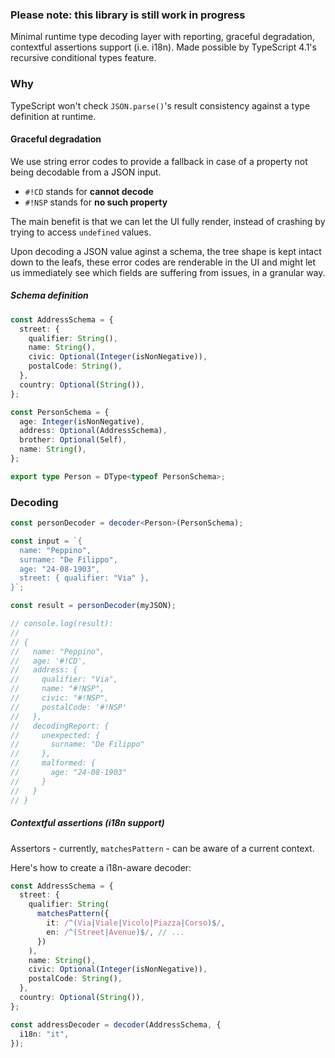 ### Please note: this library is still work in progress

Minimal runtime type decoding layer with reporting, graceful degradation, contextful assertions support (i.e. i18n). Made possible by TypeScript 4.1's recursive conditional types feature.

### Why

TypeScript won't check `JSON.parse()`'s result consistency against a type definition at runtime.

#### Graceful degradation

We use string error codes to provide a fallback in case of a property not being decodable from a JSON input.

- `#!CD` stands for **cannot decode**
- `#!NSP` stands for **no such property**

The main benefit is that we can let the UI fully render, instead of crashing by trying to access `undefined` values.

Upon decoding a JSON value aginst a schema, the tree shape is kept intact down to the leafs, these error codes are renderable in the UI and might let us immediately see which fields are suffering from issues, in a granular way.

##### Schema definition

```ts
const AddressSchema = {
  street: {
    qualifier: String(),
    name: String(),
    civic: Optional(Integer(isNonNegative)),
    postalCode: String(),
  },
  country: Optional(String()),
};

const PersonSchema = {
  age: Integer(isNonNegative),
  address: Optional(AddressSchema),
  brother: Optional(Self),
  name: String(),
};

export type Person = DType<typeof PersonSchema>;
```
### Decoding

```ts
const personDecoder = decoder<Person>(PersonSchema);

const input = `{
  name: "Peppino",
  surname: "De Filippo",
  age: "24-08-1903",
  street: { qualifier: "Via" },
}`;

const result = personDecoder(myJSON);

// console.log(result):
//
// {
//   name: "Peppino",
//   age: '#!CD',
//   address: {
//     qualifier: "Via",
//     name: "#!NSP",
//     civic: "#!NSP",
//     postalCode: '#!NSP'
//   },
//   decodingReport: {
//     unexpected: {
//       surname: "De Filippo"
//     },
//     malformed: {
//       age: "24-08-1903"
//     }
//   }
// }
```

##### Contextful assertions (i18n support)

Assertors - currently, `matchesPattern` - can be aware of a current context.

Here's how to create a i18n-aware decoder:

```ts
const AddressSchema = {
  street: {
    qualifier: String(
      matchesPattern({
        it: /^(Via|Viale|Vicolo|Piazza|Corso)$/,
        en: /^(Street|Avenue)$/, // ...
      })
    ),
    name: String(),
    civic: Optional(Integer(isNonNegative)),
    postalCode: String(),
  },
  country: Optional(String()),
};

const addressDecoder = decoder(AddressSchema, {
  i18n: "it",
});
```
